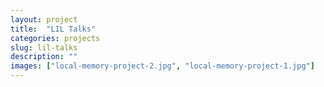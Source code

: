 ```yaml
---
layout: project
title:  "LIL Talks"
categories: projects
slug: lil-talks
description: ""
images: ["local-memory-project-2.jpg", "local-memory-project-1.jpg"]
---
```



    
